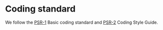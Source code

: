 Coding standard
===============

We follow the [PSR-1](https://github.com/php-fig/fig-standards/blob/master/accepted/PSR-1-basic-coding-standard.md) Basic coding standard and [PSR-2](https://github.com/php-fig/fig-standards/blob/master/accepted/PSR-2-coding-style-guide.md) Coding Style Guide.
